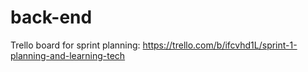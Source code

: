 # back-end

Trello board for sprint planning: https://trello.com/b/ifcvhd1L/sprint-1-planning-and-learning-tech

